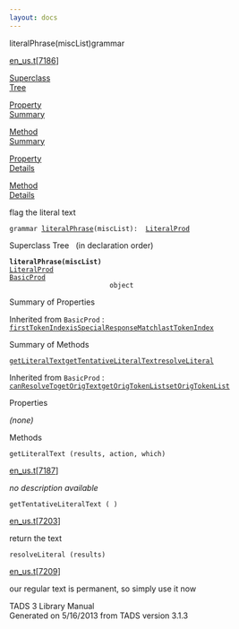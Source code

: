 ```yaml
---
layout: docs
---
```

<span class="title">literalPhrase(miscList)</span><span class="type">grammar</span>

[en_us.t](../file/en_us.t.html)\[[7186](../source/en_us.t.html#7186)\]

[Superclass  
Tree](#_SuperClassTree_)

[Property  
Summary](#_PropSummary_)

[Method  
Summary](#_MethodSummary_)

[Property  
Details](#_Properties_)

[Method  
Details](#_Methods_)



flag the literal text

`grammar `<span class="gramalt">[`literalPhrase`](../object/literalPhrase.html)`(miscList)`</span>` :   `[`LiteralProd`](../object/LiteralProd.html)



<span id="_SuperClassTree_"></span>



<span class="hdln">Superclass Tree</span>   (in declaration order)



**`literalPhrase(miscList)`**  
[`LiteralProd`](../object/LiteralProd.html)  
[`BasicProd`](../object/BasicProd.html)  
`                         object`  
<span id="_PropSummary_"></span>



<span class="hdln">Summary of Properties</span>  







Inherited from `BasicProd` :  
[`firstTokenIndex`](../object/BasicProd.html#firstTokenIndex)[`isSpecialResponseMatch`](../object/BasicProd.html#isSpecialResponseMatch)[`lastTokenIndex`](../object/BasicProd.html#lastTokenIndex)

<span id="_MethodSummary_"></span>



<span class="hdln">Summary of Methods</span>  



[`getLiteralText`](#getLiteralText)[`getTentativeLiteralText`](#getTentativeLiteralText)[`resolveLiteral`](#resolveLiteral)



Inherited from `BasicProd` :  
[`canResolveTo`](../object/BasicProd.html#canResolveTo)[`getOrigText`](../object/BasicProd.html#getOrigText)[`getOrigTokenList`](../object/BasicProd.html#getOrigTokenList)[`setOrigTokenList`](../object/BasicProd.html#setOrigTokenList)

<span id="_Properties_"></span>



<span class="hdln">Properties</span>  



*(none)* <span id="_Methods_"></span>



<span class="hdln">Methods</span>  



<span id="getLiteralText"></span>

`getLiteralText (results, action, which)`

[en_us.t](../file/en_us.t.html)\[[7187](../source/en_us.t.html#7187)\]



*no description available*



<span id="getTentativeLiteralText"></span>

`getTentativeLiteralText ( )`

[en_us.t](../file/en_us.t.html)\[[7203](../source/en_us.t.html#7203)\]



return the text



<span id="resolveLiteral"></span>

`resolveLiteral (results)`

[en_us.t](../file/en_us.t.html)\[[7209](../source/en_us.t.html#7209)\]



our regular text is permanent, so simply use it now





TADS 3 Library Manual  
Generated on 5/16/2013 from TADS version 3.1.3


